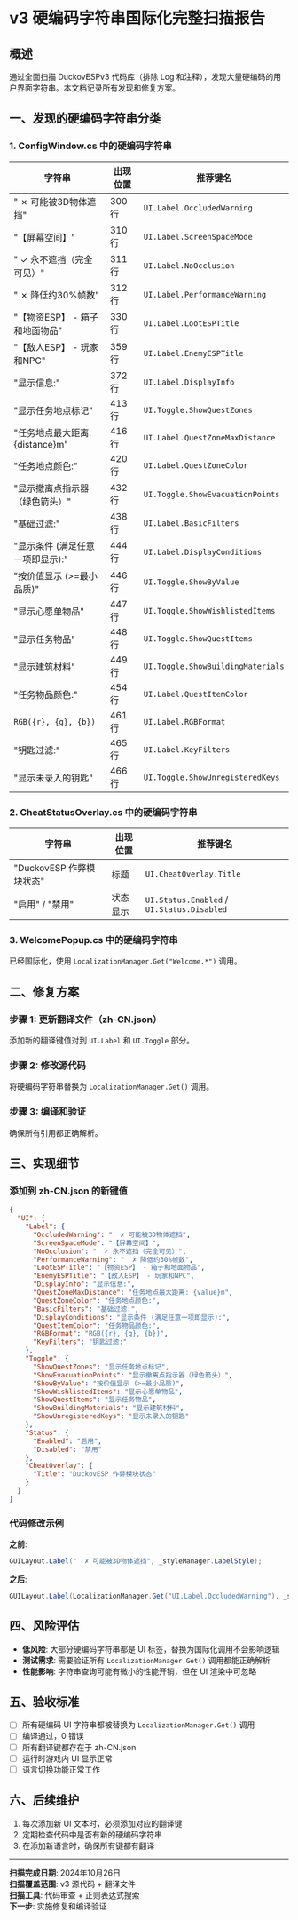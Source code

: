 # v3 硬编码字符串国际化完整扫描报告

## 概述

通过全面扫描 DuckovESPv3 代码库（排除 Log 和注释），发现大量硬编码的用户界面字符串。本文档记录所有发现和修复方案。

## 一、发现的硬编码字符串分类

### 1. ConfigWindow.cs 中的硬编码字符串

| 字符串 | 出现位置 | 推荐键名 |
|--------|--------|--------|
| "  ✗ 可能被3D物体遮挡" | 300行 | `UI.Label.OccludedWarning` |
| "【屏幕空间】" | 310行 | `UI.Label.ScreenSpaceMode` |
| "  ✓ 永不遮挡（完全可见）" | 311行 | `UI.Label.NoOcclusion` |
| "  ✗ 降低约30%帧数" | 312行 | `UI.Label.PerformanceWarning` |
| "【物资ESP】 - 箱子和地面物品" | 330行 | `UI.Label.LootESPTitle` |
| "【敌人ESP】 - 玩家和NPC" | 359行 | `UI.Label.EnemyESPTitle` |
| "显示信息:" | 372行 | `UI.Label.DisplayInfo` |
| "显示任务地点标记" | 413行 | `UI.Toggle.ShowQuestZones` |
| "任务地点最大距离: {distance}m" | 416行 | `UI.Label.QuestZoneMaxDistance` |
| "任务地点颜色:" | 420行 | `UI.Label.QuestZoneColor` |
| "显示撤离点指示器（绿色箭头）" | 432行 | `UI.Toggle.ShowEvacuationPoints` |
| "基础过滤:" | 438行 | `UI.Label.BasicFilters` |
| "显示条件 (满足任意一项即显示):" | 444行 | `UI.Label.DisplayConditions` |
| "按价值显示 (>=最小品质)" | 446行 | `UI.Toggle.ShowByValue` |
| "显示心愿单物品" | 447行 | `UI.Toggle.ShowWishlistedItems` |
| "显示任务物品" | 448行 | `UI.Toggle.ShowQuestItems` |
| "显示建筑材料" | 449行 | `UI.Toggle.ShowBuildingMaterials` |
| "任务物品颜色:" | 454行 | `UI.Label.QuestItemColor` |
| `RGB({r}, {g}, {b})` | 461行 | `UI.Label.RGBFormat` |
| "钥匙过滤:" | 465行 | `UI.Label.KeyFilters` |
| "显示未录入的钥匙" | 466行 | `UI.Toggle.ShowUnregisteredKeys` |

### 2. CheatStatusOverlay.cs 中的硬编码字符串

| 字符串 | 出现位置 | 推荐键名 |
|--------|--------|--------|
| "DuckovESP 作弊模块状态" | 标题 | `UI.CheatOverlay.Title` |
| "启用" / "禁用" | 状态显示 | `UI.Status.Enabled` / `UI.Status.Disabled` |

### 3. WelcomePopup.cs 中的硬编码字符串

已经国际化，使用 `LocalizationManager.Get("Welcome.*")` 调用。

## 二、修复方案

### 步骤 1: 更新翻译文件（zh-CN.json）

添加新的翻译键值对到 `UI.Label` 和 `UI.Toggle` 部分。

### 步骤 2: 修改源代码

将硬编码字符串替换为 `LocalizationManager.Get()` 调用。

### 步骤 3: 编译和验证

确保所有引用都正确解析。

## 三、实现细节

### 添加到 zh-CN.json 的新键值

```json
{
  "UI": {
    "Label": {
      "OccludedWarning": "  ✗ 可能被3D物体遮挡",
      "ScreenSpaceMode": "【屏幕空间】",
      "NoOcclusion": "  ✓ 永不遮挡（完全可见）",
      "PerformanceWarning": "  ✗ 降低约30%帧数",
      "LootESPTitle": "【物资ESP】 - 箱子和地面物品",
      "EnemyESPTitle": "【敌人ESP】 - 玩家和NPC",
      "DisplayInfo": "显示信息:",
      "QuestZoneMaxDistance": "任务地点最大距离: {value}m",
      "QuestZoneColor": "任务地点颜色:",
      "BasicFilters": "基础过滤:",
      "DisplayConditions": "显示条件 (满足任意一项即显示):",
      "QuestItemColor": "任务物品颜色:",
      "RGBFormat": "RGB({r}, {g}, {b})",
      "KeyFilters": "钥匙过滤:"
    },
    "Toggle": {
      "ShowQuestZones": "显示任务地点标记",
      "ShowEvacuationPoints": "显示撤离点指示器（绿色箭头）",
      "ShowByValue": "按价值显示 (>=最小品质)",
      "ShowWishlistedItems": "显示心愿单物品",
      "ShowQuestItems": "显示任务物品",
      "ShowBuildingMaterials": "显示建筑材料",
      "ShowUnregisteredKeys": "显示未录入的钥匙"
    },
    "Status": {
      "Enabled": "启用",
      "Disabled": "禁用"
    },
    "CheatOverlay": {
      "Title": "DuckovESP 作弊模块状态"
    }
  }
}
```

### 代码修改示例

**之前**:
```csharp
GUILayout.Label("  ✗ 可能被3D物体遮挡", _styleManager.LabelStyle);
```

**之后**:
```csharp
GUILayout.Label(LocalizationManager.Get("UI.Label.OccludedWarning"), _styleManager.LabelStyle);
```

## 四、风险评估

- **低风险**: 大部分硬编码字符串都是 UI 标签，替换为国际化调用不会影响逻辑
- **测试需求**: 需要验证所有 `LocalizationManager.Get()` 调用都能正确解析
- **性能影响**: 字符串查询可能有微小的性能开销，但在 UI 渲染中可忽略

## 五、验收标准

- [ ] 所有硬编码 UI 字符串都被替换为 `LocalizationManager.Get()` 调用
- [ ] 编译通过，0 错误
- [ ] 所有翻译键都存在于 zh-CN.json
- [ ] 运行时游戏内 UI 显示正常
- [ ] 语言切换功能正常工作

## 六、后续维护

1. 每次添加新 UI 文本时，必须添加对应的翻译键
2. 定期检查代码中是否有新的硬编码字符串
3. 在添加新语言时，确保所有键都有翻译

---

**扫描完成日期**: 2024年10月26日  
**扫描覆盖范围**: v3 源代码 + 翻译文件  
**扫描工具**: 代码审查 + 正则表达式搜索  
**下一步**: 实施修复和编译验证
